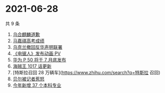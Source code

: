 # 2021-06-28

共 9 条

<!-- BEGIN -->
<!-- 最后更新时间 Mon Jun 28 2021 01:12:11 GMT+0800 (China Standard Time) -->

1. [乌合麒麟道歉](https://www.zhihu.com/search?q=乌合麒麟)
2. [马嘉祺高考成绩](https://www.zhihu.com/search?q=马嘉祺高考)
3. [乌克兰撤回反华声明联署](https://www.zhihu.com/search?q=乌克兰)
4. [《电锯人》发布动画 PV](https://www.zhihu.com/search?q=电锯人)
5. [华为 P 50 将于 7 月底发布](https://www.zhihu.com/search?q=华为p50)
6. [海贼王 1017 话更新](https://www.zhihu.com/search?q=海贼王)
7. [特斯拉召回 28 万辆车](https://www.zhihu.com/search?q=特斯拉 召回)
8. [贝尔被记者惹怒](https://www.zhihu.com/search?q=贝尔)
9. [今年新增 37 个本科专业](https://www.zhihu.com/search?q=新专业)

<!-- END -->
